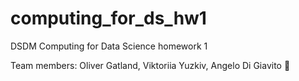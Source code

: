 # computing_for_ds_hw1
DSDM Computing for Data Science homework 1

Team members:
Oliver Gatland,
Viktoriia Yuzkiv,
Angelo Di Giavito 🤌
